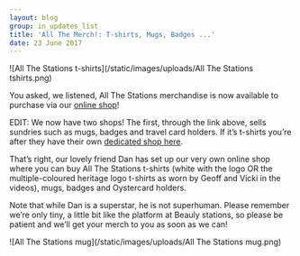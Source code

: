 ```yaml
---
layout: blog
group: in_updates_list
title: 'All The Merch!: T-shirts, Mugs, Badges ...'
date: 23 June 2017
---
```

![All The Stations t-shirts](/static/images/uploads/All The Stations tshirts.png)

You asked, we listened, All The Stations merchandise is now available to purchase via our [online shop](https://allthestations.co.uk/shop)!

EDIT: We now have two shops! The first, through the link above, sells sundries such as mugs, badges and travel card holders. If it’s t-shirts you’re after they have their own [dedicated shop here](http://stores.clothes2order.com/dztzstore/all-the-stations/).

That’s right, our lovely friend Dan has set up our very own online shop where you can buy All The Stations t-shirts (white with the logo OR the multiple-coloured heritage logo t-shirts as worn by Geoff and Vicki in the videos), mugs, badges and Oystercard holders.

Note that while Dan is a superstar, he is not superhuman. Please remember we’re only tiny, a little bit like the platform at Beauly stations, so please be patient and we’ll get your merch to you as soon as we can!

![All The Stations mug](/static/images/uploads/All The Stations mug.png)


